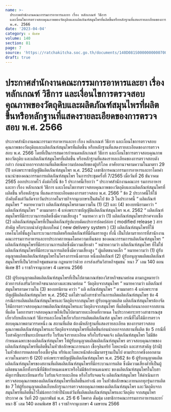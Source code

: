 ```yaml
---
name: >-
  ประกาศสำนักงานคณะกรรมการอาหารและยา เรื่อง หลักเกณฑ์ วิธีการ
  และเงื่อนไขการตรวจสอบคุณภาพของวัตถุดิบและผลิตภัณฑ์สมุนไพรที่ผลิตขึ้นหรือหลักฐานที่แสดงรายละเอียดของการตรวจสอบ
  พ.ศ. 2566
date: '2023-04-04'
category: ง พิเศษ
volume: 140
section: 81
page: 7
source: 'https://ratchakitcha.soc.go.th/documents/140D081S0000000000700.pdf'
draft: true
---
```


# ประกาศสำนักงานคณะกรรมการอาหารและยา เรื่อง หลักเกณฑ์ วิธีการ และเงื่อนไขการตรวจสอบคุณภาพของวัตถุดิบและผลิตภัณฑ์สมุนไพรที่ผลิตขึ้นหรือหลักฐานที่แสดงรายละเอียดของการตรวจสอบ พ.ศ. 2566

ประกาศสำนักงานคณะกรรมการอาหารและยา เรื่อง หลักเกณฑ์ วิธีการ และเงื่อนไขการตรวจสอบคุณภาพของวัตถุดิบและผลิตภัณฑ์สมุนไพรที่ผลิตขึ้น หรือหลักฐานที่แสดงรายละเอียดของการตรวจสอบ พ.ศ. 2566 โดยที่เป็นการสมควรกำหนดหลักเกณฑ์ วิธีการ และเงื่อนไขการตรวจสอบคุณภาพของวัตถุดิบ และผลิตภัณฑ์สมุนไพรที่ผลิตขึ้น หรือหลักฐานที่แสดงรายละเอียดของการตรวจสอบดังกล่าว ก่อนนำออกจากสถานที่ผลิตเพื่อความปลอดภัยของผู้บริโภค อาศัยอานาจตามความในมาตรา 29 (1) แห่งพระราชบัญญัติผลิตภัณฑ์สมุนไพร พ.ศ. 2562 เลขาธิการคณะกรรมการอาหารและยาโดยคำแนะนำของคณะกรรมการผลิตภัณฑ์สมุนไพร ในการประชุมครั้งที่ 7/2565 เมื่อวันที่ 26 ธันวาคม 2565 ออกประกาศไว้ ดังต่อไปนี้ ข้อ 1 ประกาศนี้เรียกว่า “ ประกาศสำนักงานคณะกร รมการอาหารและยา เรื่อง หลักเกณฑ์ วิธีการ และเงื่อนไขการตรวจสอบคุณภาพของวัตถุดิบและผลิตภัณฑ์สมุนไพรที่ผลิตขึ้น หรือหลักฐาน ที่แสดงรายละเอียดของการตรวจสอบ พ.ศ. 2566 ” ข้อ 2 ประกาศนี้ให้ใช้บังคับตั้งแต่วันถัดจากวันประกาศในราชกิจจานุเบกษาเป็นต้นไป ข้อ 3 ในประกาศนี้ “ ผลิตภัณฑ์สมุนไพร ” หมายความว่า ผลิตภัณฑ์สมุนไพรตามความใน (1) (2) และ (4) ของบทนิยามคาว่า “ ผลิตภัณฑ์สมุนไพร ” ตามมาตรา 4 แห่งพระราชบัญญัติผลิตภัณฑ์สมุนไพร พ.ศ. 2562 “ ผลิตภัณฑ์สมุนไพรที่มีกระบวนการผลิตซึ่งมีความเสี่ยงสูง ” หมายควา มว่า (1) ผลิตภัณฑ์สมุนไพรปราศจากเชื้อ (2) ผลิตภัณฑ์สมุนไพรที่เป็นผลิตภัณฑ์รูปแบบดัดแปรการปลดปล่อย ( modified release ) สารสำคัญ หรือระบบนำส่งรูปแบบใหม่ ( new delivery system ) (3) ผลิตภัณฑ์สมุนไพรที่ใช้เทคโนโลยีชั้นสูงในกระบวนการผลิตหรือผลิตภัณฑ์ที่มีอันตรายสูง ทั้งนี้ เป็นไปตามรายการที่สานักงานคณะกรรมการอาหารและยาประกาศกาหนดโดยความเห็นชอบ ของคณะกรรมการผลิตภัณฑ์สมุนไพร “ ผลิตภัณฑ์สมุนไพรที่มีกระบวนการผลิตซึ่งมีความเสี่ยงต่า ” หมำยความว่า ผลิตภัณฑ์สมุนไพร ที่ไม่ใช่ผลิตภัณฑ์สมุนไพรที่มีกระบวนการผลิตซึ่งมีความเสี่ยงสูง “ ผู้ผลิตขนาดเล็ก ” หมายความว่า (1) ผู้รับอนุญาตผลิตผลิตภัณฑ์สมุนไพรในโครงการหนึ่งตาบล หนึ่งผลิตภัณฑ์ (2) ผู้รับอนุญาตผลิตผลิตภัณฑ์สมุนไพรที่เป็นวิสาหกิจชุมชนตาม กฎหมายว่าด้วย การส่งเสริมวิสาหกิจชุมชน ้ หนา 7 ่ เลม 140 ตอนพิเศษ 81 ง ราชกิจจานุเบกษา 4 เมษายน 2566

(3) ผู้รับอนุญาตผลิตผลิตภัณฑ์สมุนไพรที่เป็นไปตามเกณฑ์ของวิสาหกิจขนาดย่อม ตามกฎหมายว่าด้วยการส่งเสริมวิสาหกิจขนาดกลางและขนาดย่อม “ วัตถุดิบจากสมุนไพร ” หมายความว่า ผลิตภัณฑ์สมุนไพรตามความใน (3) ของบทนิยาม คาว่า “ ผลิ ตภัณฑ์สมุนไพร ” ตามมาตรา 4 แห่งพระราชบัญญัติผลิตภัณฑ์สมุนไพร พ.ศ. 2562 แต่ไม่รวมถึงสารช่วยในการผลิตผลิตภัณฑ์สมุนไพร ข้อ 4 กรณีการผลิตผลิตภัณฑ์สมุนไพรและวัตถุดิบจากสมุนไพร ผู้รับอนุญาตผลิต ผลิตภัณฑ์สมุนไพรต้องจัดให้มีการตรวจสอบคุณภาพผลิตภัณฑ์สมุนไพรและวัตถุดิบจากสมุนไพร ที่ผลิตขึ้นก่อนนาออกจากสถานที่ผลิต โดยการตรวจสอบคุณภาพให้เป็นไปตามรายละเอียดที่กาหนด ในประกาศกระทรวงสาธารณสุขเกี่ยวกับหลักเกณฑ์ วิธีการและเงื่อนไขเกี่ยวกับการผลิตผลิตภัณฑ์ส มุนไพร กรณีที่ไม่ได้มีการตรวจสอบคุณภาพตามวรรคหนึ่ง ณ สถานที่ผลิต ต้องมีหลักฐานที่แสดงรายละเอียด ของการตรวจสอบคุณภาพผลิตภัณฑ์สมุนไพรและวัตถุดิบจากสมุนไพรที่ผลิตขึ้นก่อนนำออกจากสถานที่ผลิต ข้อ 5 กรณีที่ใบสาคัญการขึ้นทะเบียนตารับ ใบรับแจ้งรายละเอียด หรือใบรับจดแจ้ง ผลิตภัณฑ์สมุนไพร ไม่มีข้อกำหนดเฉพาะของผลิตภัณฑ์สมุนไพร ให้ผู้รับอนุญาตผลิตผลิตภัณฑ์สมุนไพร ตรวจสอบคุณภาพของผลิตภัณฑ์สมุนไพรที่ผลิตขึ้นในหัวข้อลักษณะภายนอก เชื้อจุลินทรีย์ โลหะหนัก และสารสาคัญ (ถ้ามี) ในหัวข้อการทดสอบเรื่องเชื้อจุลิน ทรีย์และโลหะหนักต้องมีมาตรฐานเป็นไป ตามประกาศซึ่งออกตามความในมาตรา 6 (20) แห่งพระราชบัญญัติผลิตภัณฑ์สมุนไพร พ.ศ. 2562 ข้อ 6 ผู้รับอนุญาตผลิตผลิตภัณฑ์สมุนไพรของสถานที่ผลิตผลิตภัณฑ์สมุนไพรที่มีกระบวนการผลิต ซึ่งมีความเสี่ยงต่ำที่เป็นผู้ผลิตขนาดเล็กทั้งกรณีที่มีข้อกำหนดเฉพาะหรือไม่มีข้อกำหนดเฉพาะ ของผลิตภัณฑ์สมุนไพรในใบสาคัญการขึ้นทะเบียนตารับ ใบรับแจ้งรายละเอียด หรือใบรับจดแจ้ง ผลิตภัณฑ์สมุนไพร ให้ดำเนินการตรวจสอบคุณภาพของผลิตภัณฑ์สมุนไพรที่ผลิตขึ้นอย่างน้ อย ในหัวข้อลักษณะภายนอกทุกรุ่นการผลิต ข้อ 7 ให้ผู้รับอนุญาตผลิตเก็บหลักฐานการตรวจสอบคุณภาพของผลิตภัณฑ์สมุนไพร และวัตถุดิบจากสมุนไพรที่ผลิตขึ้นไว้ไม่น้อยกว่าห้าปีนับแต่วันที่ผลิตผลิตภัณฑ์สมุนไพรและวัตถุดิบ จากสมุนไพร ประกาศ ณ วันที่ 20 กุมภาพันธ์ พ.ศ. 25 6 6 ไพศาล ดั่นคุ้ม เลขาธิการคณะกรรมการอาหารและยา ้ หนา 8 ่ เลม 140 ตอนพิเศษ 81 ง ราชกิจจานุเบกษา 4 เมษายน 2566
